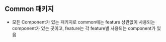 ## Common 패키지  
- 모든 Component가 있는 패키지로 common에는 feature 상관없이 사용되는 component가 있는 곳이고, feature는 각 feature별 사용되는 component가 있음